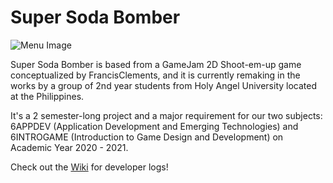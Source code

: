 # Super Soda Bomber
![Menu Image](https://media.discordapp.net/attachments/753124595829178459/767942835965132850/menu-font.png?width=1204&height=677)

Super Soda Bomber is based from a GameJam 2D Shoot-em-up game conceptualized by FrancisClements, and it is currently remaking in the works by a group of 2nd year students from Holy Angel University located at the Philippines.

It's a 2 semester-long project and a major requirement for our two subjects: 6APPDEV (Application Development and Emerging Technologies) and 6INTROGAME (Introduction to Game Design and Development) on Academic Year 2020 - 2021.

Check out the [Wiki](Wiki) for developer logs!
